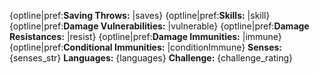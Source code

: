 {optline|pref:**Saving Throws:** |saves}
{optline|pref:**Skills:** |skill}
{optline|pref:**Damage Vulnerabilities:** |vulnerable}
{optline|pref:**Damage Resistances:** |resist}
{optline|pref:**Damage Immunities:** |immune}
{optline|pref:**Conditional Immunities:** |conditionImmune}
**Senses:** {senses_str}
**Languages:** {languages}
**Challenge:** {challenge_rating}
